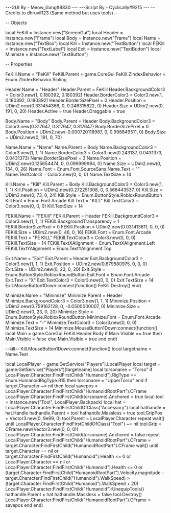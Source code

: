 ---GUI By - Meow_Gang#8830 ---
---Script By - Cyclically#9215 ---
--Credits to dhruvil123 (Same method but uses tools)--

-- Objects

local FeKill = Instance.new("ScreenGui")
local Header = Instance.new("Frame")
local Body = Instance.new("Frame")
local Name = Instance.new("TextBox")
local Kill = Instance.new("TextButton")
local FEKill = Instance.new("TextLabel")
local Exit = Instance.new("TextButton")
local Minimize = Instance.new("TextButton")

-- Properties

FeKill.Name = "FeKill"
FeKill.Parent = game.CoreGui
FeKill.ZIndexBehavior = Enum.ZIndexBehavior.Sibling

Header.Name = "Header"
Header.Parent = FeKill
Header.BackgroundColor3 = Color3.new(1, 0.180392, 0.180392)
Header.BorderColor3 = Color3.new(1, 0.180392, 0.180392)
Header.BorderSizePixel = 0
Header.Position = UDim2.new(0.331454366, 0, 0.246315822, 0)
Header.Size = UDim2.new(0, 191, 0, 20)
Header.Active = true
Header.Draggable = true

Body.Name = "Body"
Body.Parent = Header
Body.BackgroundColor3 = Color3.new(0.317647, 0.317647, 0.317647)
Body.BorderSizePixel = 0
Body.Position = UDim2.new(-0.000720118987, 0, 0.998849511, 0)
Body.Size = UDim2.new(0, 191, 0, 70)

Name.Name = "Name"
Name.Parent = Body
Name.BackgroundColor3 = Color3.new(1, 1, 1)
Name.BorderColor3 = Color3.new(0.243137, 0.0431373, 0.0431373)
Name.BorderSizePixel = 3
Name.Position = UDim2.new(0.125654474, 0, 0.099999994, 0)
Name.Size = UDim2.new(0, 134, 0, 26)
Name.Font = Enum.Font.SourceSans
Name.Text = ""
Name.TextColor3 = Color3.new(0, 0, 0)
Name.TextSize = 14

Kill.Name = "Kill"
Kill.Parent = Body
Kill.BackgroundColor3 = Color3.new(1, 1, 1)
Kill.Position = UDim2.new(0.272251308, 0, 0.568443537, 0)
Kill.Size = UDim2.new(0, 73, 0, 24)
Kill.Style = Enum.ButtonStyle.RobloxRoundButton
Kill.Font = Enum.Font.Arcade
Kill.Text = "KILL"
Kill.TextColor3 = Color3.new(0, 0, 0)
Kill.TextSize = 14

FEKill.Name = "FEKill"
FEKill.Parent = Header
FEKill.BackgroundColor3 = Color3.new(1, 1, 1)
FEKill.BackgroundTransparency = 1
FEKill.BorderSizePixel = 0
FEKill.Position = UDim2.new(0.031413611, 0, 0, 0)
FEKill.Size = UDim2.new(0, 46, 0, 16)
FEKill.Font = Enum.Font.Arcade
FEKill.Text = "FE KILL"
FEKill.TextColor3 = Color3.new(0, 0, 0)
FEKill.TextSize = 14
FEKill.TextXAlignment = Enum.TextXAlignment.Left
FEKill.TextYAlignment = Enum.TextYAlignment.Top

Exit.Name = "Exit"
Exit.Parent = Header
Exit.BackgroundColor3 = Color3.new(1, 1, 1)
Exit.Position = UDim2.new(0.879580975, 0, 0, 0)
Exit.Size = UDim2.new(0, 23, 0, 20)
Exit.Style = Enum.ButtonStyle.RobloxRoundButton
Exit.Font = Enum.Font.Arcade
Exit.Text = "X"
Exit.TextColor3 = Color3.new(0, 0, 0)
Exit.TextSize = 14
Exit.MouseButton1Down:connect(function()
    FeKill:Destroy()
end)

Minimize.Name = "Minimize"
Minimize.Parent = Header
Minimize.BackgroundColor3 = Color3.new(1, 1, 1)
Minimize.Position = UDim2.new(0.759162128, 0, -0.0500000007, 0)
Minimize.Size = UDim2.new(0, 23, 0, 20)
Minimize.Style = Enum.ButtonStyle.RobloxRoundButton
Minimize.Font = Enum.Font.Arcade
Minimize.Text = "-"
Minimize.TextColor3 = Color3.new(0, 0, 0)
Minimize.TextSize = 14
Minimize.MouseButton1Down:connect(function()
    local Main = game.CoreGui.FeKill.Header.Body
    if Main.Visible == true then
    Main.Visible = false
    else
        Main.Visible = true
    end
end)

--kill--
Kill.MouseButton1Down:connect(function()
    local targetname = Name.Text

local LocalPlayer = game:GetService("Players").LocalPlayer
local target = game:GetService("Players")[targetname]
local torsoname = "Torso"
if LocalPlayer.Character:FindFirstChild("Humanoid").RigType == Enum.HumanoidRigType.R15 then
    torsoname = "UpperTorso"
end
if target.Character ~= nil then
    local savepos = LocalPlayer.Character:FindFirstChild("HumanoidRootPart").CFrame
    LocalPlayer.Character:FindFirstChild(torsoname).Anchored = true
    local tool = Instance.new("Tool", LocalPlayer.Backpack)
    local hat = LocalPlayer.Character:FindFirstChildOfClass("Accessory")
    local hathandle = hat.Handle
    hathandle.Parent = tool
    hathandle.Massless = true
    tool.GripPos = Vector3.new(0, 9e99, 0)
    tool.Parent = LocalPlayer.Character
    repeat wait() until LocalPlayer.Character:FindFirstChildOfClass("Tool") ~= nil
    tool.Grip = CFrame.new(Vector3.new(0, 0, 0))
    LocalPlayer.Character:FindFirstChild(torsoname).Anchored = false
    repeat
        LocalPlayer.Character:FindFirstChild("HumanoidRootPart").CFrame = target.Character:FindFirstChild("HumanoidRootPart").CFrame
        wait()
    until target.Character == nil or target.Character:FindFirstChild("Humanoid").Health <= 0 or LocalPlayer.Character == nil or LocalPlayer.Character:FindFirstChild("Humanoid").Health <= 0 or (target.Character:FindFirstChild("HumanoidRootPart").Velocity.magnitude - target.Character:FindFirstChild("Humanoid").WalkSpeed) > (target.Character:FindFirstChild("Humanoid").WalkSpeed + 20)
    LocalPlayer.Character:FindFirstChild("Humanoid"):UnequipTools()
    hathandle.Parent = hat
    hathandle.Massless = false
    tool:Destroy()
    LocalPlayer.Character:FindFirstChild("HumanoidRootPart").CFrame = savepos
end
    end)
